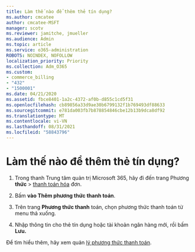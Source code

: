 ```yaml
---
title: Làm thế nào để thêm thẻ tín dụng?
ms.author: cmcatee
author: cmcatee-MSFT
manager: scotv
ms.reviewer: jamitche, jmueller
ms.audience: Admin
ms.topic: article
ms.service: o365-administration
ROBOTS: NOINDEX, NOFOLLOW
localization_priority: Priority
ms.collection: Adm_O365
ms.custom:
- commerce_billing
- "432"
- "1500001"
ms.date: 04/21/2020
ms.assetid: fbce8401-1a2c-4372-af0b-d855c1cd5f31
ms.openlocfilehash: cb89856a33d9ae30b6799132f1b769493df88633
ms.sourcegitcommit: e781da003fb7b878854846cbe12b13b9dca8df92
ms.translationtype: MT
ms.contentlocale: vi-VN
ms.lasthandoff: 08/31/2021
ms.locfileid: "58843796"
---
```

# <a name="how-do-i-add-a-credit-card"></a>Làm thế nào để thêm thẻ tín dụng?

1. Trong thanh Trung tâm quản trị Microsoft 365, hãy đi đến trang Phương **thức** \> [thanh toán hóa](https://go.microsoft.com/fwlink/p/?linkid=2018806) đơn.

2. Bấm **vào Thêm phương thức thanh toán**.

3. Trên trang **Phương thức thanh** toán, chọn phương thức thanh toán từ menu thả xuống.

4. Nhập thông tin cho thẻ tín dụng hoặc tài khoản ngân hàng mới, rồi bấm **Lưu.**

Để tìm hiểu thêm, hãy xem quản [lý phương thức thanh toán](https://docs.microsoft.com/microsoft-365/commerce/billing-and-payments/manage-payment-methods).
